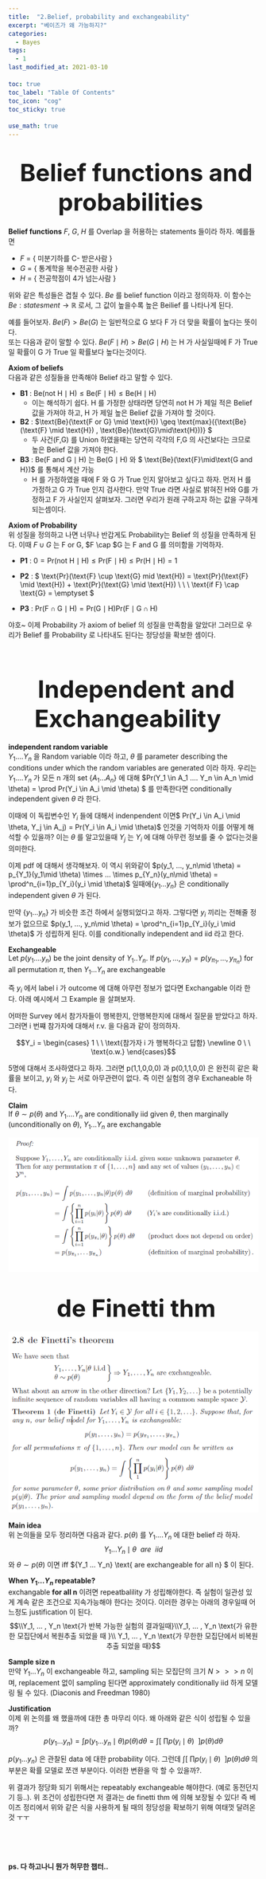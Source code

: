 ```yaml
---
title:  "2.Belief, probability and exchangeability"
excerpt: "베이즈가 왜 가능하지?"
categories:
  - Bayes
tags:
  - 1
last_modified_at: 2021-03-10

toc: true
toc_label: "Table Of Contents"
toc_icon: "cog"
toc_sticky: true

use_math: true
---
```


# <center><font size="20"> Belief functions and probabilities </font></center>

**Belief functions**
$F$, $G$, $H$ 를 Overlap 을 허용하는 statements 들이라 하자. 예를들면

- $F$ = { 미분기하를 C- 받은사람 } 
- $G$ = { 통계학을 복수전공한 사람 }
- $H$ = { 전공학점이 4가 넘는사람 }

위와 같은 특성들은 겹칠 수 있다. $Be$ 를 belief function 이라고 정의하자. 이 함수는 $Be : statesment \to \mathbb{R}$ 로서, 그 값이 높을수록 높은 Beilief 를 나타나게 된다. 

예를 들어보자. $Be(F) > Be(G)$ 는 일반적으로 G 보다 F 가 더 맞을 확률이 높다는 뜻이다. <br>또는 다음과 같이 말할 수 있다. $Be(F \mid H) > Be(G \mid H)$  는 H 가 사실일때에 F 가 True 일 확률이 G 가 True 일 확률보다 높다는것이다. 

**Axiom of beliefs**<br>다음과 같은 성질들을 만족해야 Belief 라고 말할 수 있다.

- **B1** : $\text{Be}(\text{not H} \mid \text{H}) \leq \text{Be}(\text{F}\mid\text{H}) \leq \text{Be}(\text{H}\mid\text{H})$
  - 이는 해석하기 쉽다. H 를 가정한 상태라면 당연히 not H 가 제일 적은 Belief 값을 가져야 하고, H 가 제일 높은 Belief 값을 가져야 할 것이다.
- **B2** : $\text{Be}(\text{F or G} \mid \text{H}) \geq \text{max}({\text{Be}(\text{F} \mid \text{H}) , \text{Be}(\text{G}\mid\text{H}))} $ 
  - 두 사건(F,G) 를 Union 하였을때는 당연히 각각의 F,G 의 사건보다는 크므로 높은 Belief 값을 가져야 한다.
- **B3** : $\text{Be}(\text{F and G} \mid \text{H})$ 는 $\text{Be}(\text{G}\mid\text{H})$ 와 $ \text{Be}(\text{F}\mid\text{G and H})$ 를 통해서 계산 가능
  - H 를 가정하였을 때에 F 와 G 가 True 인지 알아보고 싶다고 하자. 먼저 H 를 가정하고 G 가 True 인지 검사한다. 만약 True 라면 사실로 밝혀진 H와 G를 가정하고 F 가 사실인지 살펴보자. 그러면 우리가 원래 구하고자 하는 값을 구하게 되는셈이다.

**Axiom of Probability**<br>위 성질을 정의하고 나면 너무나 반갑게도 Probability는 Belief 의 성질을 만족하게 된다. 이때 $F \cup G$ 는 F or G, $F \cap $G 는 F and G 를 의미함을 기억하자.

- **P1** : $0 = \text{Pr}(\text{not H}\mid \text{H}) \leq \text{Pr}(\text{F}\mid\text{H}) \leq \text{Pr}(\text{H}\mid\text{H}) = 1$

- **P2** : $ \text{Pr}(\text{F} \cup \text{G} mid \text{H}) = \text{Pr}(\text{F} \mid \text{H}) + \text{Pr}(\text{G} \mid \text{H}) \ \ \  \text{if F} \cap \text{G} = \emptyset $ 

- **P3** : $\text{Pr}(\text{F} \cap \text{G} \mid \text{H}) = \text{Pr}(\text{G}\mid \text{H})\text{Pr}(\text{F} \mid \text{G} \cap \text{H})$

야호~ 이제 Probability 가 axiom of belief 의 성질을 만족함을 알았다! 그러므로 우리가 Belief 를 Probability 로 나타내도 된다는 정당성을 확보한 셈이다.





<BR>

# <center><font size="20"> Independent and Exchangeability  </font></center>

**independent random variable**<br>$Y_1 .... Y_n$ 을 Random variable 이라 하고, $\theta$ 를 parameter describing
the conditions under which the random variables are generated 이라 하자. 우리는 $Y_1 .... Y_n$ 가 모든 n 개의 set $\{A_1...A_n\}$ 에 대해 $Pr(Y_1 \in A_1 .... Y_n \in A_n \mid \theta) = \prod Pr(Y_i \in A_i \mid \theta) $ 를 만족한다면  conditionally independent given $\theta$  라 한다. 

이때에 이 독립변수인 $Y_i$ 들에 대해서 indenpendent 이면$ Pr(Y_i \in A_i \mid \theta, Y_j \in A_j) = Pr(Y_i \in A_i \mid \theta)$ 인것을  기억하자 이를 어떻게 해석할 수 있을까? 이는 $\theta$ 를 알고있을때 $Y_j$ 는 $Y_i$ 에 대해 아무런 정보를 줄 수 없다는것을 의미한다.  

이제 pdf 에 대해서 생각해보자. 이 역시 위와같이 $p(y_1, …, y_n\mid \theta) = p_{Y_1}(y_1\mid \theta) \times … \times p_{Y_n}(y_n\mid \theta) = \prod^n_{i=1}p_{Y_i}(y_i \mid \theta)$ 일때에$\{y_1. .. y_n\}$ 은 conditionally independent given $\theta$ 가 된다. 

만약 $\{y_1. .. y_n\}$ 가 비슷한 조건 하에서 실행되었다고 하자. 그렇다면 $y_i$ 끼리는 전해줄 정보가 없으므로  $p(y_1, …, y_n\mid \theta) = \prod^n_{i=1}p_{Y_i}(y_i \mid \theta)$  가 성립하게 된다. 이를 conditionally independent and iid 라고 한다. 

**Exchangeable**<br>Let $p(y_1 .... y_n)$ be the joint density of $Y_1 .. Y_n$. If $p(y_1, …, y_n) = p(y_{\pi_1}, … , y_{\pi_n})$ for all permutation $\pi$, then $Y_1 ... Y_n$ are exchangeable<br>

즉 $y_i$ 에서 label i 가 outcome 에 대해 아무런 정보가 없다면 Exchangable 이라 한다. 아래 예시에서 그 Example 을 살펴보자.

어떠한 Survey 에서 참가자들이 행복한지, 안행복한지에 대해서 질문을 받았다고 하자. 그러면 i 번쨰 참가자에 대해서 r.v. 을 다음과 같이 정의하자.

$$Y_i =  \begin{cases} 1 \ \ \text{참가자 i 가 행복하다고 답함} \newline 0 \ \ \text{o.w.} \end{cases}$$

5명에 대해서 조사하였다고 하자. 그러면 p(1,1,0,0,0) 과 p(0,1,1,0,0) 은 완전히 같은 확률을 보이고, $y_i$ 와 $y_j$ 는 서로 아무관련이 없다. 즉 이런 실험의 경우 Exchaneable 하다.

**Claim**<br>If $\theta \sim p(\theta)$ and $Y_1....Y_n$ are conditionally iid given $\theta$, then marginally (unconditionally on $\theta$), $Y_1 ... Y_n$ are exchangable

![png](/assets/images/Bayes/2_1.PNG)

# <center><font size="20"> de Finetti thm</font></center>

![png](/assets/images/Bayes/2_2.PNG)

**Main idea**<br>위 논의들을 모두 정리하면 다음과 같다. $p(\theta)$ 를 $Y_1 .... Y_n$ 에 대한 belief 라 하자.  $$Y_1...Y_n\mid\theta \  \ are \ \  iid $$ 와 $\theta \sim p(\theta)$ 이면 iff $\{Y_1 ... Y_n\} \text{ are exchangeable for all n} $ 이 된다. 

**When $Y_1...Y_n$  repeatable?**<br>exchangable **for all n** 이려면 repeatbalility 가 성립해야한다. 즉 실험이 일관성 있게 계속 같은 조건으로 지속가능해야 한다는 것이다.  이러한 경우는 아래의 경우일때 어느정도 justification 이 된다.<br>$$\\Y_1, … , Y_n \text{가 반복 가능한 실험의 결과일때}\\Y_1, … , Y_n \text{가 유한한 모집단에서 복원추출 되었을 때 }\\ Y_1, … , Y_n \text{가 무한한 모집단에서 비복원 추출 되었을 때}$$

**Sample size n** <br>만약 $Y_1...Y_n$ 이 exchangeable 하고, sampling 되는 모집단의 크기 $N >>> n$ 이며, replacement 없이 sampling 된다면 approximately conditionally iid 하게 모델링 될 수 있다. (Diaconis and Freedman 1980)

**Justification**<br>이제 위 논의를 왜 했을까에 대한 총 마무리 이다. 왜 아래와 같은 식이 성립될 수 있을까? $$ p(y_1...y_n) = \int p(y_1...y_n \mid \theta)p(\theta)d\theta = \int[\ \prod p(y_i \mid \theta ) \ \ ]p(\theta)d\theta $$ 

$p(y_1...y_n)$ 은 관찰된 data 에 대한 probability 이다. 그런데 $\int[\ \prod p(y_i \mid \theta ) \ \ ]p(\theta)d\theta$ 의 부분은 확률 모델로 쪼갠 부분이다. 이러한 변환을 막 할 수 있을까?. 

위 결과가 정당화 되기 위해서는 repeatably exchangeable 해야한다. (예로 동전던지기 등..). 위 조건이 성립한다면 저 결과는 de finetti thm 에 의해 보장될 수 있다! 즉 베이즈 정리에서 위와 같은 식을 사용하게 될 때의 정당성을 확보하기 위해 여태껏 달려온것 ㅜㅜ



<br>

<br>

<Br>

**ps. 다 하고나니 뭔가 허무한 챕터..**